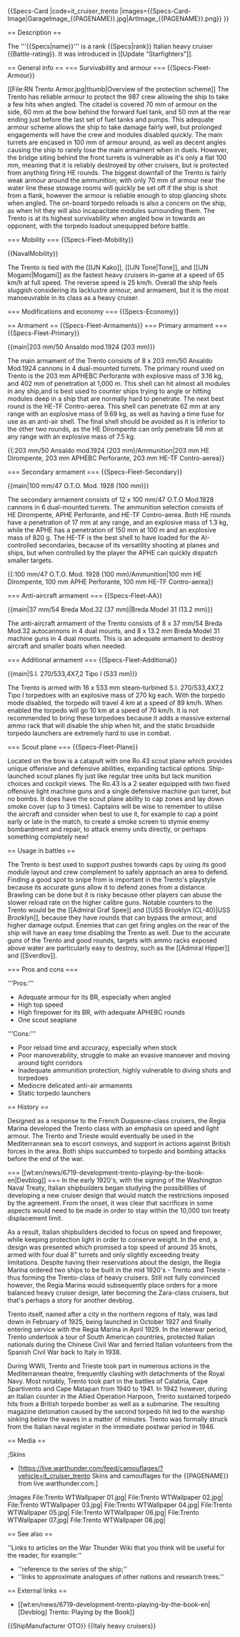 {{Specs-Card
|code=it_cruiser_trento
|images={{Specs-Card-Image|GarageImage_{{PAGENAME}}.jpg|ArtImage_{{PAGENAME}}.png}}
}}

== Description ==
<!-- ''In the first part of the description, cover the history of the ship's creation and military application. In the second part, tell the reader about using this ship in the game. Add a screenshot: if a beginner player has a hard time remembering vehicles by name, a picture will help them identify the ship in question.'' -->
The '''{{Specs|name}}''' is a rank {{Specs|rank}} Italian heavy cruiser {{Battle-rating}}. It was introduced in [[Update "Starfighters"]].

== General info ==
=== Survivability and armour ===
{{Specs-Fleet-Armour}}
<!-- ''Talk about the vehicle's armour. Note the most well-defended and most vulnerable zones, e.g. the ammo magazine. Evaluate the composition of components and assemblies responsible for movement and manoeuvrability. Evaluate the survivability of the primary and secondary armaments separately. Don't forget to mention the size of the crew, which plays an important role in fleet mechanics. Save tips on preserving survivability for the "Usage in battles" section. If necessary, use a graphical template to show the most well-protected or most vulnerable points in the armour.'' -->
[[File:RN Trento Armor.jpg|thumb|Overview of the protection scheme]]
The Trento has reliable armour to protect the 987 crew allowing the ship to take a few hits when angled. The citadel is covered 70 mm of armour on the side, 60 mm at the bow behind the forward fuel tank, and 50 mm at the rear ending just before the last set of fuel tanks and pumps. This adequate armour scheme allows the ship to take damage fairly well, but prolonged engagements will have the crew and modules disabled quickly. The main turrets are encased in 100 mm of armour around, as well as decent angles causing the ship to rarely lose the main armament when in duels. However, the bridge siting behind the front turrets is vulnerable as it's only a flat 100 mm, meaning that it is reliably destroyed by other cruisers, but is protected from anything firing HE rounds. The biggest downfall of the Trento is fairly weak armour around the ammunition; with only 70 mm of armour near the water line these stowage rooms will quickly be set off if the ship is shot from a flank, however the armour is reliable enough to stop glancing shots when angled. The on-board torpedo reloads is also a concern on the ship, as when hit they will also incapacitate modules surrounding them. The Trento is at its highest survivability when angled bow in towards an opponent, with the torpedo loadout unequipped before battle.

=== Mobility ===
{{Specs-Fleet-Mobility}}
<!-- ''Write about the ship's mobility. Evaluate its power and manoeuvrability, rudder rerouting speed, stopping speed at full tilt, with its maximum forward and reverse speed.'' -->

{{NavalMobility}}

The Trento is tied with the [[IJN Kako]], [[IJN Tone|Tone]], and [[IJN Mogami|Mogami]] as the fastest heavy cruisers in-game at a speed of 65 km/h at full speed. The reverse speed is 25 km/h. Overall the ship feels sluggish considering its lacklustre armour, and armament, but it is the most manoeuvrable in its class as a heavy cruiser.

=== Modifications and economy ===
{{Specs-Economy}}

== Armament ==
{{Specs-Fleet-Armaments}}
=== Primary armament ===
{{Specs-Fleet-Primary}}
<!-- ''Provide information about the characteristics of the primary armament. Evaluate their efficacy in battle based on their reload speed, ballistics and the capacity of their shells. Add a link to the main article about the weapon: <code><nowiki>{{main|Weapon name (calibre)}}</nowiki></code>. Broadly describe the ammunition available for the primary armament, and provide recommendations on how to use it and which ammunition to choose.'' -->
{{main|203 mm/50 Ansaldo mod.1924 (203 mm)}}

The main armament of the Trento consists of 8 x 203 mm/50 Ansaldo Mod.1924 cannons in 4 dual-mounted turrets. The primary round used on Trento is the 203 mm APHEBC Perforante with explosive mass of 3.16 kg, and 402 mm of penetration at 1,000 m. This shell can hit almost all modules in any ship,and is best used to counter ships trying to angle or hitting modules deep in a ship that are normally hard to penetrate. The next best round is the HE-TF Contro-aerea. This shell can penetrate 62 mm at any range with an explosive mass of 9.69 kg, as well as having a time fuse for use as an anti-air shell. The final shell should be avoided as it is inferior to the other two rounds, as the HE Dirompente can only penetrate 58 mm at any range with an explosive mass of 7.5 kg.

{{:203 mm/50 Ansaldo mod.1924 (203 mm)/Ammunition|203 mm HE Dirompente, 203 mm APHEBC Perforante, 203 mm HE-TF Contro-aerea}}

=== Secondary armament ===
{{Specs-Fleet-Secondary}}
<!-- ''Some ships are fitted with weapons of various calibres. Secondary armaments are defined as weapons chosen with the control <code>Select secondary weapon</code>. Evaluate the secondary armaments and give advice on how to use them. Describe the ammunition available for the secondary armament. Provide recommendations on how to use them and which ammunition to choose. Remember that any anti-air armament, even heavy calibre weapons, belong in the next section. If there is no secondary armament, remove this section.'' -->
{{main|100 mm/47 O.T.O. Mod. 1928 (100 mm)}}

The secondary armament consists of 12 x 100 mm/47 O.T.O Mod.1928 cannons in 6 dual-mounted turrets. The ammunition selection consists of HE Dirompente, APHE Perforante, and HE-TF Contro-aerea. Both HE rounds have a penetration of 17 mm at any range, and an explosive mass of 1.3 kg, while the APHE has a penetration of 150 mm at 100 m and an explosive mass of 820 g. The HE-TF is the best shell to have loaded for the AI-controlled secondaries, because of its versatility shooting at planes and ships, but when controlled by the player the APHE can quickly dispatch smaller targets.

{{:100 mm/47 O.T.O. Mod. 1928 (100 mm)/Ammunition|100 mm HE Dirompente, 100 mm APHE Perforante, 100 mm HE-TF Contro-aerea}}

=== Anti-aircraft armament ===
{{Specs-Fleet-AA}}
<!-- ''An important part of the ship's armament responsible for air defence. Anti-aircraft armament is defined by the weapon chosen with the control <code>Select anti-aircraft weapons</code>. Talk about the ship's anti-air cannons and machine guns, the number of guns and their positions, their effective range, and about their overall effectiveness – including against surface targets. If there are no anti-aircraft armaments, remove this section.'' -->
{{main|37 mm/54 Breda Mod.32 (37 mm)|Breda Model 31 (13.2 mm)}}

The anti-aircraft armament of the Trento consists of 8 x 37 mm/54 Breda Mod.32 autocannons in 4 dual mounts, and 8 x 13.2 mm Breda Model 31 machine guns in 4 dual mounts. This is an adequate armament to destroy aircraft and smaller boats when needed.

=== Additional armament ===
{{Specs-Fleet-Additional}}
<!-- ''Describe the available additional armaments of the ship: depth charges, mines, torpedoes. Talk about their positions, available ammunition and launch features such as dead zones of torpedoes. If there is no additional armament, remove this section.'' -->
{{main|S.I. 270/533,4X7,2 Tipo I (533 mm)}}

The Trento is armed with 16 x 533 mm steam-turbined S.I. 270/533,4X7,2 Tipo I torpedoes with an explosive mass of 270 kg each. With the torpedo mode disabled, the torpedo will travel 4 km at a speed of 89 km/h. When enabled the torpedo will go 10 km at a speed of 70 km/h. It is not recommended to bring these torpedoes because it adds a massive external ammo rack that will disable the ship when hit, and the static broadside torpedo launchers are extremely hard to use in combat.

=== Scout plane ===
{{Specs-Fleet-Plane}}

Located on the bow is a catapult with one Ro.43 scout plane which provides unique offensive and defensive abilities, expanding tactical options. Ship-launched scout planes fly just like regular tree units but lack munition choices and cockpit views. The Ro.43 is a 2 seater equipped with two fixed offensive light machine guns and a single defensive machine gun turret, but no bombs. It does have the scout plane ability to cap zones and lay down smoke cover (up to 3 times). Captains will be wise to remember to utilise the aircraft and consider when best to use it, for example to cap a point early or late in the match, to create a smoke screen to stymie enemy bombardment and repair, to attack enemy units directly, or perhaps something completely new!

== Usage in battles ==
<!-- ''Describe the technique of using this ship, the characteristics of her use in a team and tips on strategy. Abstain from writing an entire guide – don't try to provide a single point of view, but give the reader food for thought. Talk about the most dangerous opponents for this vehicle and provide recommendations on fighting them. If necessary, note the specifics of playing with this vehicle in various modes (AB, RB, SB).'' -->
The Trento is best used to support pushes towards caps by using its good module layout and crew complement to safely approach an area to defend. Finding a good spot to snipe from is important in the Trento's playstyle because its accurate guns allow it to defend zones from a distance. Brawling can be done but it is risky because other players can abuse the slower reload rate on the higher calibre guns. Notable counters to the Trento would be the [[Admiral Graf Spee]] and [[USS Brooklyn (CL-40)|USS Brooklyn]], because they have rounds that can bypass the armour, and higher damage output. Enemies that can get firing angles on the rear of the ship will have an easy time disabling the Trento as well. Due to the accurate guns of the Trento and good rounds, targets with ammo racks exposed above water are particularly easy to destroy, such as the [[Admiral Hipper]] and [[Sverdlov]].

=== Pros and cons ===
<!-- ''Summarise and briefly evaluate the vehicle in terms of its characteristics and combat effectiveness. Mark its pros and cons in the bulleted list. Try not to use more than 6 points for each of the characteristics. Avoid using categorical definitions such as "bad", "good" and the like - use substitutions with softer forms such as "inadequate" and "effective".'' -->

'''Pros:'''

* Adequate armour for its BR, especially when angled
* High top speed
* High firepower for its BR, with adequate APHEBC rounds
* One scout seaplane

'''Cons:'''
* Poor reload time and accuracy, especially when stock
* Poor manoverability, struggle to make an evasive manoever and moving around tight corridors
* Inadequate ammunition protection, highly vulnerable to diving shots and torpedoes
* Mediocre delicated anti-air armaments 
* Static torpedo launchers 

== History ==
<!-- ''Describe the history of the creation and combat usage of the ship in more detail than in the introduction. If the historical reference turns out to be too long, take it to a separate article, taking a link to the article about the ship and adding a block "/History" (example: <nowiki>https://wiki.warthunder.com/(Ship-name)/History</nowiki>) and add a link to it here using the <code>main</code> template. Be sure to reference text and sources by using <code><nowiki><ref></ref></nowiki></code>, as well as adding them at the end of the article with <code><nowiki><references /></nowiki></code>. This section may also include the ship's dev blog entry (if applicable) and the in-game encyclopedia description (under <code><nowiki>=== In-game description ===</nowiki></code>, also if applicable).'' -->
Designed as a response to the French Duquesne-class cruisers, the Regia Marina developed the Trento class with an emphasis on speed and light armour. The Trento and Trieste would eventually be used in the Mediterranean sea to escort convoys, and support in actions against British forces in the area. Both ships succumbed to torpedo and bombing attacks before the end of the war.

=== [[wt:en/news/6719-development-trento-playing-by-the-book-en|Devblog]] ===
In the early 1920's, with the signing of the Washington Naval Treaty, Italian shipbuilders began studying the possibilities of developing a new cruiser design that would match the restrictions imposed by the agreement. From the onset, it was clear that sacrifices in some aspects would need to be made in order to stay within the 10,000 ton treaty displacement limit.

As a result, Italian shipbuilders decided to focus on speed and firepower, while keeping protection light in order to conserve weight. In the end, a design was presented which promised a top speed of around 35 knots, armed with four dual 8" turrets and only slightly exceeding treaty limitations. Despite having their reservations about the design, the Regia Marina ordered two ships to be built in the mid 1920's - Trento and Trieste - thus forming the Trento-class of heavy cruisers. Still not fully convinced however, the Regia Marina would subsequently place orders for a more balanced heavy cruiser design, later becoming the Zara-class cruisers, but that's perhaps a story for another devblog.

Trento itself, named after a city in the northern regions of Italy, was laid down in February of 1925, being launched in October 1927 and finally entering service with the Regia Marina in April 1929. In the interwar period, Trento undertook a tour of South American countries, protected Italian nationals during the Chinese Civil War and ferried Italian volunteers from the Spanish Civil War back to Italy in 1938.

During WWII, Trento and Trieste took part in numerous actions in the Mediterranean theatre, frequently clashing with detachments of the Royal Navy. Most notably, Trento took part in the battles of Calabria, Cape Spartivento and Cape Matapan from 1940 to 1941. In 1942 however, during an Italian counter in the Allied Operation Harpoon, Trento sustained torpedo hits from a British torpedo bomber as well as a submarine. The resulting magazine detonation caused by the second torpedo hit led to the warship sinking below the waves in a matter of minutes. Trento was formally struck from the Italian naval register in the immediate postwar period in 1946.

== Media ==
<!-- ''Excellent additions to the article would be video guides, screenshots from the game, and photos.'' -->

;Skins
* [https://live.warthunder.com/feed/camouflages/?vehicle=it_cruiser_trento Skins and camouflages for the {{PAGENAME}} from live.warthunder.com.]

;Images
<gallery mode="packed-hover" heights="150">
File:Trento WTWallpaper 01.jpg|
File:Trento WTWallpaper 02.jpg|
File:Trento WTWallpaper 03.jpg|
File:Trento WTWallpaper 04.jpg|
File:Trento WTWallpaper 05.jpg|
File:Trento WTWallpaper 06.jpg|
File:Trento WTWallpaper 07.jpg|
File:Trento WTWallpaper 08.jpg|
</gallery>

== See also ==
<!-- ''Links to articles on the War Thunder Wiki that you think will be useful for the reader, for example:''
* ''reference to the series of the ship;''
* ''links to approximate analogues of other nations and research trees.'' -->
''Links to articles on the War Thunder Wiki that you think will be useful for the reader, for example:''
* ''reference to the series of the ship;''
* ''links to approximate analogues of other nations and research trees.''

== External links ==
<!-- ''Paste links to sources and external resources, such as:''
* ''topic on the official game forum;''
* ''other literature.'' -->

* [[wt:en/news/6719-development-trento-playing-by-the-book-en|[Devblog] Trento: Playing by the Book]]

{{ShipManufacturer OTO}}
{{Italy heavy cruisers}}